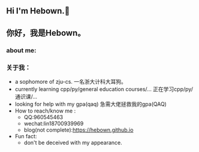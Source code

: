 ## Hi I'm Hebown.👋
## 你好，我是Hebown。
<!--
**Hebown/Hebown** is a ✨ _special_ ✨ repository because its `README.md` (this file) appears on your GitHub profile.

Here are some ideas to get you started:

- 🔭 I’m currently working on ...
- 🌱 I’m currently learning ...
- 👯 I’m looking to collaborate on ...
- 🤔 I’m looking for help with ...
- 💬 Ask me about ...
- 📫 How to reach me: ...
- 😄 Pronouns: ...
- ⚡ Fun fact: ...
-->
### about me:
### 关于我：
- a sophomore of zju-cs. 一名浙大计科大耳狗。
- currently learning cpp/py/general education courses/... 正在学习cpp/py/通识课/...
- looking for help with my gpa(qaq) 急需大佬拯救我的gpa(QAQ)
- How to reach/know me :
  - QQ:960545463
  - wechat:lin18700939969
  - blog(not complete):https://hebown.github.io
- Fun fact:
  - don't be deceived with my appearance.
